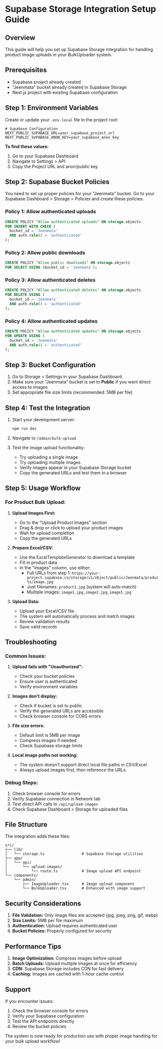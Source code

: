 # Supabase Storage Integration Setup Guide

## Overview
This guide will help you set up Supabase Storage integration for handling product image uploads in your BulkUploader system.

## Prerequisites
- Supabase project already created
- "Jeenmata" bucket already created in Supabase Storage
- Next.js project with existing Supabase configuration

## Step 1: Environment Variables

Create or update your `.env.local` file in the project root:

```env
# Supabase Configuration
NEXT_PUBLIC_SUPABASE_URL=your_supabase_project_url
NEXT_PUBLIC_SUPABASE_ANON_KEY=your_supabase_anon_key
```

**To find these values:**
1. Go to your Supabase Dashboard
2. Navigate to Settings > API
3. Copy the Project URL and anon/public key

## Step 2: Supabase Bucket Policies

You need to set up proper policies for your "Jeenmata" bucket. Go to your Supabase Dashboard > Storage > Policies and create these policies:

### Policy 1: Allow authenticated uploads
```sql
CREATE POLICY "Allow authenticated uploads" ON storage.objects
FOR INSERT WITH CHECK (
  bucket_id = 'Jeenmata' 
  AND auth.role() = 'authenticated'
);
```

### Policy 2: Allow public downloads
```sql
CREATE POLICY "Allow public downloads" ON storage.objects
FOR SELECT USING (bucket_id = 'Jeenmata');
```

### Policy 3: Allow authenticated deletes
```sql
CREATE POLICY "Allow authenticated deletes" ON storage.objects
FOR DELETE USING (
  bucket_id = 'Jeenmata' 
  AND auth.role() = 'authenticated'
);
```

### Policy 4: Allow authenticated updates
```sql
CREATE POLICY "Allow authenticated updates" ON storage.objects
FOR UPDATE USING (
  bucket_id = 'Jeenmata' 
  AND auth.role() = 'authenticated'
);
```

## Step 3: Bucket Configuration

1. Go to Storage > Settings in your Supabase Dashboard
2. Make sure your "Jeenmata" bucket is set to **Public** if you want direct access to images
3. Set appropriate file size limits (recommended: 5MB per file)

## Step 4: Test the Integration

1. Start your development server:
   ```bash
   npm run dev
   ```

2. Navigate to `/admin/bulk-upload`

3. Test the image upload functionality:
   - Try uploading a single image
   - Try uploading multiple images
   - Verify images appear in your Supabase Storage bucket
   - Copy the generated URLs and test them in a browser

## Step 5: Usage Workflow

### For Product Bulk Upload:

1. **Upload Images First:**
   - Go to the "Upload Product Images" section
   - Drag & drop or click to upload your product images
   - Wait for upload completion
   - Copy the generated URLs

2. **Prepare Excel/CSV:**
   - Use the ExcelTemplateGenerator to download a template
   - Fill in product data
   - In the "images" column, use either:
     - Full URLs from step 1: `https://your-project.supabase.co/storage/v1/object/public/Jeenmata/products/image.jpg`
     - Just filenames: `product1.jpg` (system will auto-match)
     - Multiple images: `image1.jpg,image2.jpg,image3.jpg`

3. **Upload Data:**
   - Upload your Excel/CSV file
   - The system will automatically process and match images
   - Review validation results
   - Save valid records

## Troubleshooting

### Common Issues:

1. **Upload fails with "Unauthorized":**
   - Check your bucket policies
   - Ensure user is authenticated
   - Verify environment variables

2. **Images don't display:**
   - Check if bucket is set to public
   - Verify the generated URLs are accessible
   - Check browser console for CORS errors

3. **File size errors:**
   - Default limit is 5MB per image
   - Compress images if needed
   - Check Supabase storage limits

4. **Local image paths not working:**
   - The system doesn't support direct local file paths in CSV/Excel
   - Always upload images first, then reference the URLs

### Debug Steps:

1. Check browser console for errors
2. Verify Supabase connection in Network tab
3. Test direct API calls to `/api/upload-images`
4. Check Supabase Dashboard > Storage for uploaded files

## File Structure

The integration adds these files:
```
src/
├── lib/
│   └── storage.ts                 # Supabase Storage utilities
├── app/
│   └── api/
│       └── upload-images/
│           └── route.ts           # Image upload API endpoint
└── components/
    └── admin/
        ├── ImageUploader.tsx      # Image upload component
        └── BulkUploader.tsx       # Enhanced with image support
```

## Security Considerations

1. **File Validation:** Only image files are accepted (jpg, jpeg, png, gif, webp)
2. **Size Limits:** 5MB per file maximum
3. **Authentication:** Upload requires authenticated user
4. **Bucket Policies:** Properly configured for security

## Performance Tips

1. **Image Optimization:** Compress images before upload
2. **Batch Uploads:** Upload multiple images at once for efficiency
3. **CDN:** Supabase Storage includes CDN for fast delivery
4. **Caching:** Images are cached with 1-hour cache control

## Support

If you encounter issues:
1. Check the browser console for errors
2. Verify your Supabase configuration
3. Test the API endpoints directly
4. Review the bucket policies

The system is now ready for production use with proper image handling for your bulk upload workflow!
